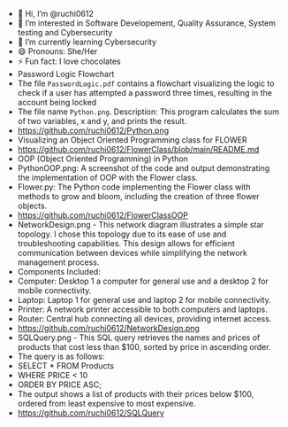 - 👋 Hi, I’m @ruchi0612
- 👀 I’m interested in Software Developement, Quality Assurance, System testing and Cybersecurity
- 🌱 I’m currently learning Cybersecurity
- 😄 Pronouns: She/Her
- ⚡ Fun fact: I love chocolates 
- Password Logic Flowchart 
- The file `PasswordLogic.pdf` contains a flowchart visualizing the logic to check if a user has attempted a password three times, resulting in the account being locked
- The file name `Python.png`. Description: This program calculates the sum of two variables, x and y, and prints the result.
- https://github.com/ruchi0612/Python.png
- Visualizing an Object Oriented Programming class for FLOWER
- https://github.com/ruchi0612/FlowerClass/blob/main/README.md
- OOP (Object Oriented Programming) in Python
- PythonOOP.png: A screenshot of the code and output demonstrating the implementation of OOP with the Flower class.
- Flower.py: The Python code implementing the Flower class with methods to grow and bloom, including the creation of three flower objects.
- https://github.com/ruchi0612/FlowerClassOOP
- NetworkDesign.png - This network diagram illustrates a simple star topology. I chose this topology due to its ease of use and troubleshooting capabilities. This design allows for efficient communication between devices while simplifying the network management process.
- Components Included:
- Computer: Desktop 1 a computer for general use and a desktop 2 for mobile connectivity.
- Laptop: Laptop 1 for general use and laptop 2 for mobile connectivity.
- Printer: A network printer accessible to both computers and laptops.
- Router: Central hub connecting all devices, providing internet access.
- https://github.com/ruchi0612/NetworkDesign.png
- SQLQuery.png - This SQL query retrieves the names and prices of products that cost less than $100, sorted by price in ascending order.
- The query is as follows:
- SELECT * FROM Products
- WHERE PRICE < 10
- ORDER BY PRICE ASC;
- The output shows a list of products with their prices below $100, ordered from least expensive to most expensive.
- https://github.com/ruchi0612/SQLQuery
